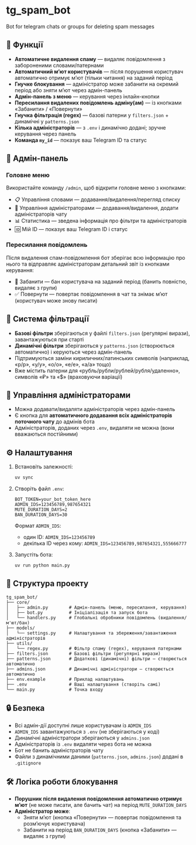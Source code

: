 # tg_spam_bot

Bot for telegram chats or groups for deleting spam messages

## 🚀 Функції

- **Автоматичне видалення спаму** — видаляє повідомлення з забороненими словами/патернами
- **Автоматичний м’ют користувачів** — після порушення користувач автоматично отримує м’ют (тільки читання) на заданий період
- **Гнучке блокування** — адміністратор може забанити на окремий період або зняти м’ют через адмін-панель
- **Адмін-панель з меню** — керування через інлайн-кнопки
- **Пересилання видалених повідомлень адміну(ам)** — із кнопками «Забанити» / «Повернути»
- **Гнучка фільтрація (regex)** — базові патерни у `filters.json` + динамічні у `patterns.json`
- **Кілька адміністраторів** — з `.env` і динамічно додані; зручне керування через панель
- **Команда `my_id`** — показує ваш Telegram ID та статус

## 🔧 Адмін-панель

### Головне меню

Використайте команду `/admin`, щоб відкрити головне меню з кнопками:

- 📋 Управління словами — додавання/видалення/перегляд списку
- 👑 Управління адміністраторами — додавання/видалення, додати адміністраторів чату
- 📊 Статистика — зведена інформація про фільтри та адміністраторів
- 🆔 Мій ID — показує ваш Telegram ID і статус

### Пересилання повідомлень

Після видалення спам-повідомлення бот зберігає всю інформацію про нього та відправляє адміністраторам детальний звіт із кнопками керування:

- 🚫 Забанити — бан користувача на заданий період (банить повністю, видаляє з групи)
- ✅ Повернути — повертає повідомлення в чат та знімає м’ют (користувач може знову писати)

## 🧠 Система фільтрації

- **Базові фільтри** зберігаються у файлі `filters.json` (регулярні вирази), завантажуються при старті
- **Динамічні фільтри** зберігаються у `patterns.json` (створюється автоматично) і керуються через адмін-панель
- Підтримуються заміни кириличних/латинських символів (наприклад, «р/p», «у/y», «о/o», «е/e», «а/a» тощо)
- Вже містить патерни для «рубль/рубли/рублей/рубля/удаленно», символів «₽» та «$» (враховуючи варіації)

## 👑 Управління адміністраторами

- Можна додавати/видаляти адміністраторів через адмін-панель
- Є кнопка для **автоматичного додавання всіх адміністраторів поточного чату** до адмінів бота
- Адміністраторів, доданих через `.env`, видаляти не можна (вони вважаються постійними)

## ⚙️ Налаштування

1. Встановіть залежності:

    ```bash
    uv sync
    ```

2. Створіть файл `.env`:

    ```env
    BOT_TOKEN=your_bot_token_here
    ADMIN_IDS=123456789,987654321
    MUTE_DURATION_DAYS=2
    BAN_DURATION_DAYS=30
    ```

    Формат `ADMIN_IDS`:
    - один ID: `ADMIN_IDS=123456789`
    - декілька ID через кому: `ADMIN_IDS=123456789,987654321,555666777`

3. Запустіть бота:

    ```bash
    uv run python main.py
    ```

## 📁 Структура проекту

```tree
tg_spam_bot/
├── core/
│   ├── admin.py        # Адмін-панель (меню, пересилання, керування)
│   ├── bot.py          # Ініціалізація та запуск бота
│   └── handlers.py     # Глобальні обробники повідомлень (видалення/м'ют/бан)
├── models/
│   └── settings.py     # Налаштування та збереження/завантаження адміністраторів
├── utils/
│   └── regex.py        # Фільтр спаму (regex), керування патернами
├── filters.json        # Базові фільтри (регулярні вирази)
├── patterns.json       # Додаткові (динамічні) фільтри — створюється автоматично
├── admins.json         # Динамічні адміністратори — створюється автоматично
├── env.example         # Приклад налаштувань
├── .env                # Ваші налаштування (створіть самі)
└── main.py             # Точка входу
```

## 🔒 Безпека

- Всі адмін-дії доступні лише користувачам із `ADMIN_IDS`
- `ADMIN_IDS` завантажуються з `.env` (не зберігаються у коді)
- Динамічні адміністратори зберігаються у `admins.json`
- Адміністраторів із `.env` видаляти через бота не можна
- Бот не банить адміністраторів чату
- Файли з динамічними даними (`patterns.json`, `admins.json`) додані в `.gitignore`

## 🛠️ Логіка роботи блокування

- **Порушник після видалення повідомлення автоматично отримує м’ют** (не може писати, але бачить чат) на період `MUTE_DURATION_DAYS`
- **Адміністратор може**:
    - Зняти м’ют (кнопка «Повернути» — повертає повідомлення та розм’ючує користувача)
    - Забанити на період `BAN_DURATION_DAYS` (кнопка «Забанити» — видаляє з групи)